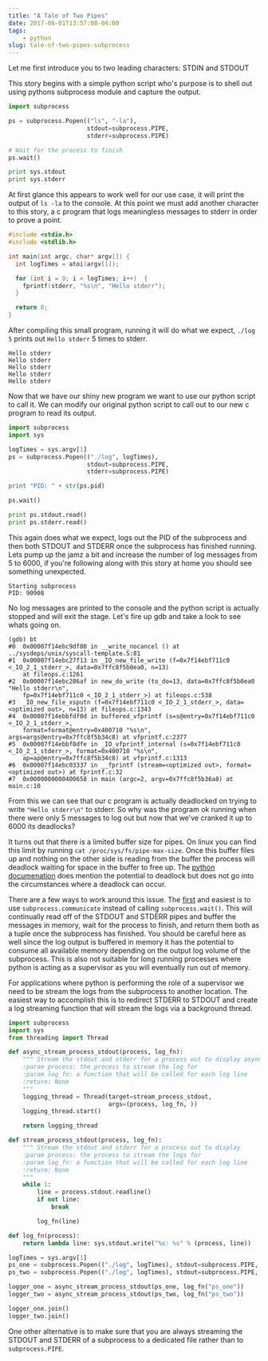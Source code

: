 ```yaml
---
title: "A Tale of Two Pipes"
date: 2017-06-01T13:57:08-04:00
tags:
    - python
slug: tale-of-two-pipes-subprocess
---
```


Let me first introduce you to two leading characters: STDIN and STDOUT

<!--more-->

This story begins with a simple python script who's purpose is to shell out using pythons subprocess module and capture the output.

```python
import subprocess

ps = subprocess.Popen(("ls", "-la"),
                      stdout=subprocess.PIPE,
                      stderr=subprocess.PIPE)

# Wait for the process to finish
ps.wait()

print sys.stdout
print sys.stderr
```

At first glance this appears to work well for our use case, it will print the output of `ls -la` to the console. At this point we must add another character to this story, a c program that logs meaningless messages to stderr in order to prove a point.

```c
#include <stdio.h>
#include <stdlib.h>

int main(int argc, char* argv[]) {
  int logTimes = atoi(argv[1]);

  for (int i = 0; i < logTimes; i++)  {
    fprintf(stderr, "%s\n", "Hello stderr");
  }

  return 0;
}
```

After compiling this small program, running it will do what we expect, `./log 5` prints out `Hello stderr` 5 times to stderr.

```shell
Hello stderr
Hello stderr
Hello stderr
Hello stderr
Hello stderr
```

Now that we have our shiny new program we want to use our python script to call it. We can modify our original python script to call out to our new c program to read its output.

```python
import subprocess
import sys

logTimes = sys.argv[1]
ps = subprocess.Popen(("./log", logTimes),
                      stdout=subprocess.PIPE,
                      stderr=subprocess.PIPE)

print "PID: " + str(ps.pid)

ps.wait()

print ps.stdout.read()
print ps.stderr.read()
```

This again does what we expect, logs out the PID of the subprocess and then both STDOUT and STDERR once the subprocess has finished running. Lets pump up the jamz a bit and increase the number of log messages from 5 to 6000, if you're following along with this story at home you should see something unexpected.

```shell
Starting subprocess
PID: 90908
```

No log messages are printed to the console and the python script is actually stopped and will exit the stage. Let's fire up gdb and take a look to see whats going on.

```shell
(gdb) bt
#0  0x00007f14ebc9df80 in __write_nocancel () at ../sysdeps/unix/syscall-template.S:81
#1  0x00007f14ebc27f13 in _IO_new_file_write (f=0x7f14ebf711c0 <_IO_2_1_stderr_>, data=0x7ffc8f5b0ea0, n=13)
    at fileops.c:1261
#2  0x00007f14ebc286af in new_do_write (to_do=13, data=0x7ffc8f5b0ea0 "Hello stderr\n",
    fp=0x7f14ebf711c0 <_IO_2_1_stderr_>) at fileops.c:538
#3  _IO_new_file_xsputn (f=0x7f14ebf711c0 <_IO_2_1_stderr_>, data=<optimized out>, n=13) at fileops.c:1343
#4  0x00007f14ebbfdf0d in buffered_vfprintf (s=s@entry=0x7f14ebf711c0 <_IO_2_1_stderr_>,
    format=format@entry=0x400710 "%s\n", args=args@entry=0x7ffc8f5b34c8) at vfprintf.c:2377
#5  0x00007f14ebbf8dfe in _IO_vfprintf_internal (s=0x7f14ebf711c0 <_IO_2_1_stderr_>, format=0x400710 "%s\n",
    ap=ap@entry=0x7ffc8f5b34c8) at vfprintf.c:1313
#6  0x00007f14ebc03337 in __fprintf (stream=<optimized out>, format=<optimized out>) at fprintf.c:32
#7  0x0000000000400658 in main (argc=2, argv=0x7ffc8f5b36a8) at main.c:10
```

From this we can see that our c program is actually deadlocked on trying to write `"Hello stderr\n"` to stderr. So why was the program ok running when there were only 5 messages to log out but now that we've cranked it up to 6000 its deadlocks?

It turns out that there is a limited buffer size for pipes. On linux you can find this limit by running `cat /proc/sys/fs/pipe-max-size`. Once this buffer files up and nothing on the other side is reading from the buffer the process will deadlock waiting for space in the buffer to free up. The [python documenation](https://docs.python.org/2/library/subprocess.html#subprocess.call) does mention the potential to deadlock but does not go into the circumstances where a deadlock can occur.

There are a few ways to work around this issue. The [first](https://docs.python.org/2/library/subprocess.html#subprocess.Popen.communicate) and easiest is to use `subprocess.communicate` instead of calling `subprocess.wait()`. This will continually read off of the STDOUT and STDERR pipes and buffer the messages in memory, wait for the process to finish, and return them both as a tuple once the subprocess has finished. You should be careful here as well since the log output is buffered in memory it has the potential to consume all available memory depending on the output log volume of the subprocess. This is also not suitable for long running processes where python is acting as a supervisor as you will eventually run out of memory.

For applications where python is performing the role of a supervisor we need to be stream the logs from the subprocess to another location. The easiest way to accomplish this is to redirect STDERR to STDOUT and create a log streaming function that will stream the logs via a background thread.

```python
import subprocess
import sys
from threading import Thread

def async_stream_process_stdout(process, log_fn):
    """ Stream the stdout and stderr for a process out to display async
    :param process: the process to stream the log for
    :param log_fn: a function that will be called for each log line
    :return: None
    """
    logging_thread = Thread(target=stream_process_stdout,
                            args=(process, log_fn, ))
    logging_thread.start()

    return logging_thread

def stream_process_stdout(process, log_fn):
    """ Stream the stdout and stderr for a process out to display
    :param process: the process to stream the logs for
    :param log_fn: a function that will be called for each log line
    :return: None
    """
    while 1:
        line = process.stdout.readline()
        if not line:
            break

        log_fn(line)

def log_fn(process):
    return lambda line: sys.stdout.write("%s: %s" % (process, line))

logTimes = sys.argv[1]
ps_one = subprocess.Popen(("./log", logTimes), stdout=subprocess.PIPE, stderr=subprocess.STDOUT, bufsize=1)
ps_two = subprocess.Popen(("./log", logTimes), stdout=subprocess.PIPE, stderr=subprocess.STDOUT, bufsize=1)

logger_one = async_stream_process_stdout(ps_one, log_fn("ps_one"))
logger_two = async_stream_process_stdout(ps_two, log_fn("ps_two"))

logger_one.join()
logger_two.join()
```

One other alternative is to make sure that you are always streaming the STDOUT and STDERR of a subprocess to a dedicated file rather than to `subprocess.PIPE`.
